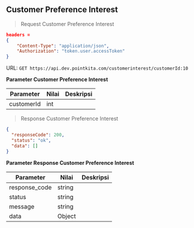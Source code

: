 ## Customer Preference Interest

> Request Customer Preference Interest

```json
headers = 
{
    "Content-Type": "application/json",
    "Authorization": "token.user.accessToken"
}
```

URL: `GET https://api.dev.pointkita.com/customerinterest/customerId:10`

**Parameter Customer Preference Interest**

Parameter | Nilai | Deskripsi
----------|-------|-----------
customerId | int | 

> Response Customer Preference Interest

```json
{
  "responseCode": 200,
  "status": "ok",
  "data": []
}
```

**Parameter Response Customer Preference Interest**

Parameter | Nilai | Deskripsi
----------|-------|-----------
response_code| string |
status| string |
message| string | 
data| Object | 